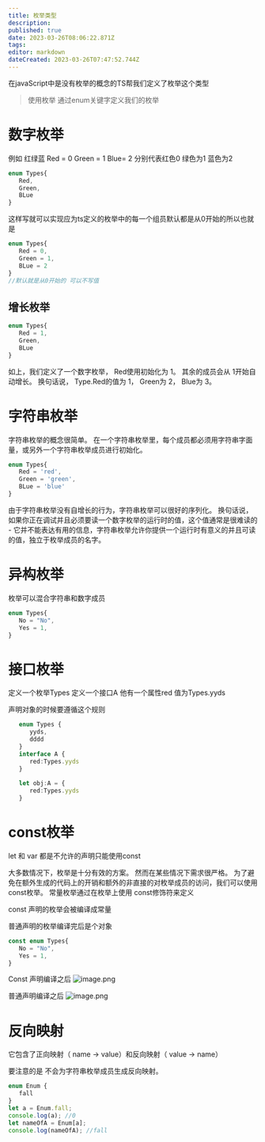 ```yaml
---
title: 枚举类型
description: 
published: true
date: 2023-03-26T08:06:22.871Z
tags: 
editor: markdown
dateCreated: 2023-03-26T07:47:52.744Z
---
```


在javaScript中是没有枚举的概念的TS帮我们定义了枚举这个类型

> 使用枚举 通过enum关键字定义我们的枚举
# 数字枚举
例如 红绿蓝 Red = 0 Green = 1 Blue= 2 分别代表红色0 绿色为1 蓝色为2

```ts
enum Types{
   Red,
   Green,
   BLue
}
```
这样写就可以实现应为ts定义的枚举中的每一个组员默认都是从0开始的所以也就是

```ts
enum Types{
   Red = 0,
   Green = 1,
   BLue = 2
}
//默认就是从0开始的 可以不写值
```
## 增长枚举

```ts
enum Types{
   Red = 1,
   Green,
   BLue
}
```
如上，我们定义了一个数字枚举， Red使用初始化为 1。 其余的成员会从 1开始自动增长。 换句话说， Type.Red的值为 1， Green为 2， Blue为 3。

# 字符串枚举
字符串枚举的概念很简单。 在一个字符串枚举里，每个成员都必须用字符串字面量，或另外一个字符串枚举成员进行初始化。

```ts
enum Types{
   Red = 'red',
   Green = 'green',
   BLue = 'blue'
}
```
由于字符串枚举没有自增长的行为，字符串枚举可以很好的序列化。 换句话说，如果你正在调试并且必须要读一个数字枚举的运行时的值，这个值通常是很难读的 - 它并不能表达有用的信息，字符串枚举允许你提供一个运行时有意义的并且可读的值，独立于枚举成员的名字。

# 异构枚举
枚举可以混合字符串和数字成员

```ts
enum Types{
   No = "No",
   Yes = 1,
}
```
# 接口枚举
定义一个枚举Types 定义一个接口A 他有一个属性red 值为Types.yyds

声明对象的时候要遵循这个规则
```ts
   enum Types {
      yyds,
      dddd
   }
   interface A {
      red:Types.yyds
   }
 
   let obj:A = {
      red:Types.yyds
   }
```
# const枚举
let  和 var 都是不允许的声明只能使用const

大多数情况下，枚举是十分有效的方案。 然而在某些情况下需求很严格。 为了避免在额外生成的代码上的开销和额外的非直接的对枚举成员的访问，我们可以使用 const枚举。 常量枚举通过在枚举上使用 const修饰符来定义

const 声明的枚举会被编译成常量

普通声明的枚举编译完后是个对象
```ts
const enum Types{
   No = "No",
   Yes = 1,
}
```
Const 声明编译之后
![image.png](https://raw.githubusercontent.com/cour125822/photo_wi/main/wiki/202303261244038.png)

 普通声明编译之后
![image.png](https://raw.githubusercontent.com/cour125822/photo_wi/main/wiki/202303261244429.png)


# 反向映射
它包含了正向映射（ name -> value）和反向映射（ value -> name）

要注意的是 不会为字符串枚举成员生成反向映射。

```ts
enum Enum {
   fall
}
let a = Enum.fall;
console.log(a); //0
let nameOfA = Enum[a]; 
console.log(nameOfA); //fall
```

